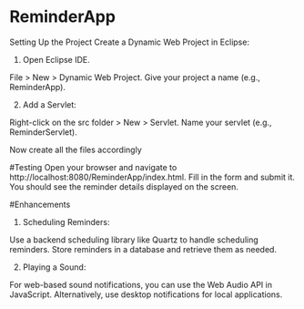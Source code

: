 # ReminderApp

Setting Up the Project
Create a Dynamic Web Project in Eclipse:

1. Open Eclipse IDE.
   
File > New > Dynamic Web Project.
Give your project a name (e.g., ReminderApp).

2. Add a Servlet:

Right-click on the src folder > New > Servlet.
Name your servlet (e.g., ReminderServlet).

Now create all the files accordingly

#Testing
Open your browser and navigate to http://localhost:8080/ReminderApp/index.html. Fill in the form and submit it. You should see the reminder details displayed on the screen.

#Enhancements
1. Scheduling Reminders:

Use a backend scheduling library like Quartz to handle scheduling reminders.
Store reminders in a database and retrieve them as needed.

2. Playing a Sound:

For web-based sound notifications, you can use the Web Audio API in JavaScript.
Alternatively, use desktop notifications for local applications.

